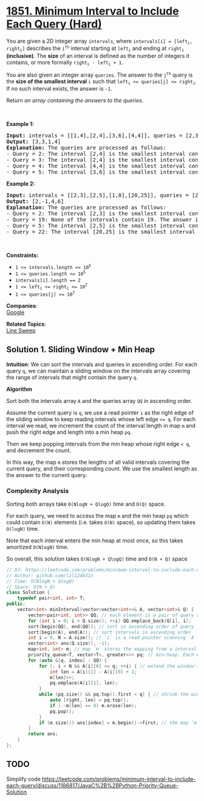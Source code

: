 # [1851. Minimum Interval to Include Each Query (Hard)](https://leetcode.com/problems/minimum-interval-to-include-each-query/)

<p>You are given a 2D integer array <code>intervals</code>, where <code>intervals[i] = [left<sub>i</sub>, right<sub>i</sub>]</code> describes the <code>i<sup>th</sup></code> interval starting at <code>left<sub>i</sub></code> and ending at <code>right<sub>i</sub></code> <strong>(inclusive)</strong>. The <strong>size</strong> of an interval is defined as the number of integers it contains, or more formally <code>right<sub>i</sub> - left<sub>i</sub> + 1</code>.</p>

<p>You are also given an integer array <code>queries</code>. The answer to the <code>j<sup>th</sup></code> query is the <strong>size of the smallest interval</strong> <code>i</code> such that <code>left<sub>i</sub> &lt;= queries[j] &lt;= right<sub>i</sub></code>. If no such interval exists, the answer is <code>-1</code>.</p>

<p>Return <em>an array containing the answers to the queries</em>.</p>

<p>&nbsp;</p>
<p><strong>Example 1:</strong></p>

<pre><strong>Input:</strong> intervals = [[1,4],[2,4],[3,6],[4,4]], queries = [2,3,4,5]
<strong>Output:</strong> [3,3,1,4]
<strong>Explanation:</strong> The queries are processed as follows:
- Query = 2: The interval [2,4] is the smallest interval containing 2. The answer is 4 - 2 + 1 = 3.
- Query = 3: The interval [2,4] is the smallest interval containing 3. The answer is 4 - 2 + 1 = 3.
- Query = 4: The interval [4,4] is the smallest interval containing 4. The answer is 4 - 4 + 1 = 1.
- Query = 5: The interval [3,6] is the smallest interval containing 5. The answer is 6 - 3 + 1 = 4.
</pre>

<p><strong>Example 2:</strong></p>

<pre><strong>Input:</strong> intervals = [[2,3],[2,5],[1,8],[20,25]], queries = [2,19,5,22]
<strong>Output:</strong> [2,-1,4,6]
<strong>Explanation:</strong> The queries are processed as follows:
- Query = 2: The interval [2,3] is the smallest interval containing 2. The answer is 3 - 2 + 1 = 2.
- Query = 19: None of the intervals contain 19. The answer is -1.
- Query = 5: The interval [2,5] is the smallest interval containing 5. The answer is 5 - 2 + 1 = 4.
- Query = 22: The interval [20,25] is the smallest interval containing 22. The answer is 25 - 20 + 1 = 6.
</pre>

<p>&nbsp;</p>
<p><strong>Constraints:</strong></p>

<ul>
	<li><code>1 &lt;= intervals.length &lt;= 10<sup>5</sup></code></li>
	<li><code>1 &lt;= queries.length &lt;= 10<sup>5</sup></code></li>
	<li><code>intervals[i].length == 2</code></li>
	<li><code>1 &lt;= left<sub>i</sub> &lt;= right<sub>i</sub> &lt;= 10<sup>7</sup></code></li>
	<li><code>1 &lt;= queries[j] &lt;= 10<sup>7</sup></code></li>
</ul>


**Companies**:  
[Google](https://leetcode.com/company/google)

**Related Topics**:  
[Line Sweep](https://leetcode.com/tag/line-sweep/)

## Solution 1. Sliding Window + Min Heap

**Intuition**: We can sort the intervals and queries in ascending order. For each query `q`, we can maintain a sliding window on the intervals array covering the range of intervals that might contain the query `q`.

**Algorithm**

Sort both the intervals array `A` and the queries array `QQ` in ascending order.

Assume the current query is `q`, we use a read pointer `i` as the right edge of the sliding window to keep reading intervals whose left edge `<= q`. For each interval we read, we increment the count of the interval length in map `m` and push the right edge and length into a min heap `pq`.

Then we keep popping intervals from the min heap whose right edge `< q`, and decrement the count.

In this way, the map `m` stores the lengths of all valid intervals covering the current query, and their corresponding count. We use the smallest length as the answer to the current query.

### Complexity Analysis

Sorting both arrays take `O(NlogN + QlogQ)` time and `O(Q)` space.

For each query, we need to access the map `m` and the min heap `pq` which could contain `O(N)` elements (i.e. takes `O(N)` space), so updating them takes `O(logN)` time.

Note that each interval enters the min heap at most once, so this takes amortized `O(NlogN)` time.

So overall, this solution takes `O(NlogN + QlogQ)` time and `O(N + Q)` space

```cpp
// OJ: https://leetcode.com/problems/minimum-interval-to-include-each-query/
// Author: github.com/lzl124631x
// Time: O(NlogN + QlogQ)
// Space: O(N + Q)
class Solution {
    typedef pair<int, int> T;
public:
    vector<int> minInterval(vector<vector<int>>& A, vector<int>& Q) {
        vector<pair<int, int>> QQ; // each element is a pair of query and the corresponding index
        for (int i = 0; i < Q.size(); ++i) QQ.emplace_back(Q[i], i); 
        sort(begin(QQ), end(QQ)); // sort in ascending order of query
        sort(begin(A), end(A)); // sort intervals in ascending order
        int i = 0, N = A.size(); // `i` is a read pointer scanning `A`.
        vector<int> ans(Q.size(), -1);
        map<int, int> m; // map `m` stores the mapping from a interval length to its corresponding count.
        priority_queue<T, vector<T>, greater<>> pq; // min-heap. Each element is a pair of right edge and interval length
        for (auto &[q, index] : QQ) {
            for (; i < N && A[i][0] <= q; ++i) { // extend the window's right edge -- cover all the intervals whose left edge <= q
                int len = A[i][1] - A[i][0] + 1;
                m[len]++;
                pq.emplace(A[i][1], len);
            }
            while (pq.size() && pq.top().first < q) { // shrink the window's left edge -- pop all the intervals whose right edge < q
                auto [right, len] = pq.top();
                if (--m[len] == 0) m.erase(len);
                pq.pop();
            }
            if (m.size()) ans[index] = m.begin()->first; // the map `m` stores the length of all the valid intervals and their corresponding count. We use the smallest length.
        }
        return ans;
    }
};
```

## TODO

Simplify code https://leetcode.com/problems/minimum-interval-to-include-each-query/discuss/1186817/JavaC%2B%2BPython-Priority-Queue-Solution